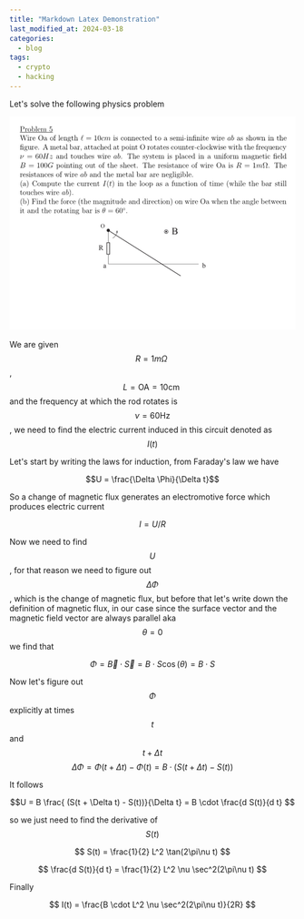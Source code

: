 ```yaml
---
title: "Markdown Latex Demonstration"
last_modified_at: 2024-03-18
categories:
  - blog
tags:
  - crypto
  - hacking
---
```

Let's solve the following physics problem

![Problem](/assets/images/2024-03-15-latex-demo/problem.png)

We are given $$R = 1m\Omega \:$$, $$L = \text{OA} = 10 \text{cm} \:$$ and the frequency at which the rod rotates is $$\nu = 60 \text{Hz}$$, we need to find the electric current induced in this circuit denoted as $$I(t)$$

Let's start by writing the laws for induction, from Faraday's law we have

$$U = \frac{\Delta \Phi}{\Delta t}$$

So a change of magnetic flux generates an electromotive force which produces electric current

$$I = U/R$$

Now we need to find $$U$$, for that reason we need to figure out $$\Delta \Phi$$, which is the change of magnetic flux, but before that let's write down the definition of magnetic flux, in our case since the surface vector and the magnetic field vector are always parallel aka $$\theta = 0$$ we find that

$$ \Phi = \vec{B} \cdot \vec{S} = B \cdot S \cos(\theta) = B \cdot S$$

Now let's figure out $$\Phi$$ explicitly at times $$t$$ and $$t+\Delta t$$
$$\Delta \Phi = \Phi(t+\Delta t) - \Phi (t) = B \cdot (S(t + \Delta t) - S(t))$$

It follows

$$U = B  \frac{ (S(t + \Delta t) - S(t))}{\Delta t} = B \cdot \frac{d S(t)}{d t} $$

so we just need to find the derivative of $$S(t)$$

$$ 
S(t) = \frac{1}{2} L^2 \tan(2\pi\nu t) 
$$

$$
\frac{d S(t)}{d t} = \frac{1}{2} L^2 \nu \sec^2(2\pi\nu t)
$$

Finally 

$$
I(t) = \frac{B \cdot L^2 \nu \sec^2(2\pi\nu t)}{2R}
$$